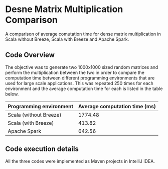 # Desne Matrix Multiplication Comparison
 A comparison of average comutation time for dense matrix multiplication in Scala without Breeze, Scala with Breeze and Apache Spark.
 
## Code Overview

The objective was to generate two 1000x1000 sized random matrices and perform the multiplication between the two in order to compare the computation time between different programming environments 
that are used for large scale applications. This was repeated 250 times for each environment and the average computation time for each is listed in the table below.

| Programming environment  | Average computation time (ms) |
| ------------- | ------------- |
| Scala (without Breeze)  | 1774.48  |
| Scala (with Breeze)  | 413.82  |
| Apache Spark  | 642.56  |

## Code execution details

All the three codes were implemented as Maven projects in IntelliJ IDEA.